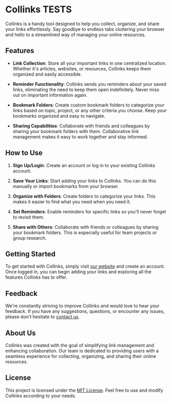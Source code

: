 # Collinks TESTS

Collinks is a handy tool designed to help you collect, organize, and share your links effortlessly. Say goodbye to endless tabs cluttering your browser and hello to a streamlined way of managing your online resources.

## Features

- **Link Collection**: Store all your important links in one centralized location. Whether it's articles, websites, or resources, Collinks keeps them organized and easily accessible.

- **Reminder Functionality**: Collinks sends you reminders about your saved links, eliminating the need to keep them open indefinitely. Never miss out on important information again.

- **Bookmark Folders**: Create custom bookmark folders to categorize your links based on topic, project, or any other criteria you choose. Keep your bookmarks organized and easy to navigate.

- **Sharing Capabilities**: Collaborate with friends and colleagues by sharing your bookmark folders with them. Collaborative link management makes it easy to work together and stay informed.

## How to Use

1. **Sign Up/Login**: Create an account or log in to your existing Collinks account.

2. **Save Your Links**: Start adding your links to Collinks. You can do this manually or import bookmarks from your browser.

3. **Organize with Folders**: Create folders to categorize your links. This makes it easier to find what you need when you need it.

4. **Set Reminders**: Enable reminders for specific links so you'll never forget to revisit them.

5. **Share with Others**: Collaborate with friends or colleagues by sharing your bookmark folders. This is especially useful for team projects or group research.

## Getting Started

To get started with Collinks, simply visit [our website](https://www.collinks.com) and create an account. Once logged in, you can begin adding your links and exploring all the features Collinks has to offer.

## Feedback

We're constantly striving to improve Collinks and would love to hear your feedback. If you have any suggestions, questions, or encounter any issues, please don't hesitate to [contact us](mailto:feedback@collinks.com).

## About Us

Collinks was created with the goal of simplifying link management and enhancing collaboration. Our team is dedicated to providing users with a seamless experience for collecting, organizing, and sharing their online resources.

## License

This project is licensed under the [MIT License](LICENSE). Feel free to use and modify Collinks according to your needs.


